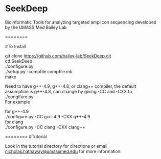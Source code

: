 SeekDeep
========

Bioinformatic Tools for analyzing targeted amplicon sequencing developed by the UMASS Med Bailey Lab


========

#To Install

git clone https://github.com/bailey-lab/SeekDeep.git   
cd SeekDeep  
./configure.py  
./setup.py -compfile compfile.mk  
make   


Need to have g++-4.9, g++-4.8, or clang++ compiler, the default assumption is g++-4.8, can change by giving -CC and -CXX to ./congifure.py  
For example  

for g++-4.9   
./configure.py -CC gcc-4.9 -CXX g++-4.9  
for clang  
./configure.py -CC clang -CXX clang++  


========
#Tutorial

Look in the tutorial directory for directions or email nicholas.hathaway@umassmed.edu for more information

